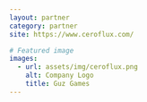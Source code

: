 ```yaml
---
layout: partner
category: partner
site: https://www.ceroflux.com/

# Featured image
images:
  - url: assets/img/ceroflux.png
    alt: Company Logo
    title: Guz Games
---
```

